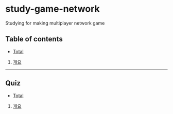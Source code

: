 # study-game-network

Studying for making multiplayer network game

## Table of contents

- [Total](./doc/total.md)

1. [개요](./doc/outline.md)

---

## Quiz

- [Total](./doc/quiz/total.md)

1. [개요](./doc/quiz/outline.md)
